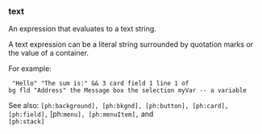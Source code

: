 ### text

An expression that evaluates to a text string. 

A text expression can be a literal string surrounded by quotation marks or the value of a container.

For example: 

<code><pre>
"Hello"
"The sum is:" && 3
card field 1
line 1 of bg fld "Address"
the Message box
the selection
myVar -- a variable
</pre></code>

See also: <code>[ph:background], [ph:bkgnd], [ph:button], [ph:card], [ph:field],</code> [ph:<code>menu], [ph:menuItem],</code> and<code> [ph:stack]</code> 